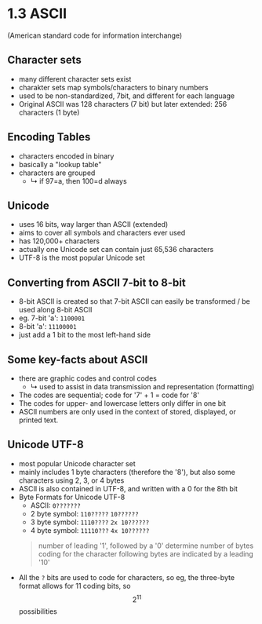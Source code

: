 # 1.3 ASCII
(American standard code for information interchange)

## Character sets
- many different character sets exist
- charakter sets map symbols/characters to binary numbers
- used to be non-standardized, 7bit, and different for each language
- Original ASCII was 128 characters (7 bit) but later extended: 256 characters (1 byte)

## Encoding Tables
- characters encoded in binary
- basically a "lookup table"
- characters are grouped
    - ↳ if 97=a, then 100=d always

## Unicode
- uses 16 bits, way larger than ASCII (extended)
- aims to cover all symbols and characters ever used
- has 120,000+ characters
- actually one Unicode set can contain just 65,536 characters
- UTF-8 is the most popular Unicode set

## Converting from ASCII 7-bit to 8-bit
- 8-bit ASCII is created so that 7-bit ASCII can easily be transformed / be used along 8-bit ASCII
- eg. 7-bit 'a': `1100001`
- 8-bit 'a': `11100001`
- just add a 1 bit to the most left-hand side

## Some key-facts about ASCII
- there are graphic codes and control codes
    - ↳ used to assist in data transmission and representation (formatting)
- The codes are sequential; code for '7' + 1 = code for '8'
- The codes for upper- and lowercase letters only differ in one bit
- ASCII numbers are only used in the context of stored, displayed, or printed text.

## Unicode UTF-8
- most popular Unicode character set
- mainly includes 1 byte characters (therefore the '8'), but also some characters using 2, 3, or 4 bytes
- ASCII is also contained in UTF-8, and written with a 0 for the 8th bit
- Byte Formats for Unicode UTF-8
    - ASCII: `0???????`
    - 2 byte symbol: `110?????` `10??????`
    - 3 byte symbol: `1110????` `2x 10??????`
    - 4 byte symbol: `11110???` `4x 10??????`
    > number of leading '1', followed by a '0' determine number of bytes coding for the character
    > following bytes are indicated by a leading '10'
- All the `?` bits are used to code for characters, so eg, the three-byte format allows for 11 coding bits, so $$2^{11}$$ possibilities

